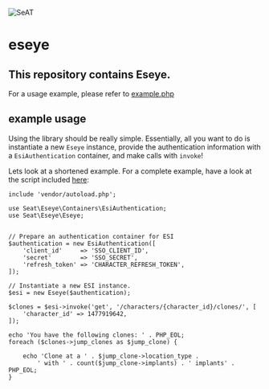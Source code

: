 ![SeAT](http://i.imgur.com/aPPOxSK.png)
# eseye

## This repository contains Eseye.
For a usage example, please refer to [example.php](example.php)

## example usage
Using the library should be really simple. Essentially, all you want to do is instantiate a new `Eseye` instance, provide the authentication information with a `EsiAuthentication` container, and make calls with `invoke`!

Lets look at a shortened example. For a complete example, have a look at the script included [here](example.php):

```
include 'vendor/autoload.php';

use Seat\Eseye\Containers\EsiAuthentication;
use Seat\Eseye\Eseye;


// Prepare an authentication container for ESI
$authentication = new EsiAuthentication([
    'client_id'     => 'SSO_CLIENT_ID',
    'secret'        => 'SSO_SECRET',
    'refresh_token' => 'CHARACTER_REFRESH_TOKEN',
]);

// Instantiate a new ESI instance.
$esi = new Eseye($authentication);

$clones = $esi->invoke('get', '/characters/{character_id}/clones/', [
    'character_id' => 1477919642,
]);

echo 'You have the following clones: ' . PHP_EOL;
foreach ($clones->jump_clones as $jump_clone) {

    echo 'Clone at a ' . $jump_clone->location_type .
        ' with ' . count($jump_clone->implants) . ' implants' . PHP_EOL;
}

```
